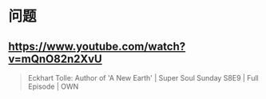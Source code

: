 # 问题

## https://www.youtube.com/watch?v=mQnO82n2XvU

> Eckhart Tolle: Author of 'A New Earth' | Super Soul Sunday S8E9 | Full Episode | OWN 
